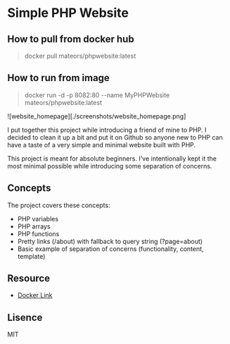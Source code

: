 # Simple PHP Website

## How to pull from docker hub
> docker pull mateors/phpwebsite:latest

## How to run from image
> docker run -d -p 8082:80 --name MyPHPWebsite mateors/phpwebsite:latest

![website_homepage][./screenshots/website_homepage.png]

I put together this project while introducing a friend of mine to PHP. I decided to clean it up a bit and put it on Github so anyone new to PHP can have a taste of a very simple and minimal website built with PHP.

This project is meant for absolute beginners. I've intentionally kept it the most minimal possible while introducing some separation of concerns.

## Concepts

The project covers these concepts:

 * PHP variables
 * PHP arrays
 * PHP functions
 * Pretty links (/about) with fallback to query string (?page=about)
 * Basic example of separation of concerns (functionality, content, template)

## Resource 
* [Docker Link](https://hub.docker.com/repository/docker/mateors/phpwebsite/tags?page=1&ordering=last_updated)

## Lisence

MIT
